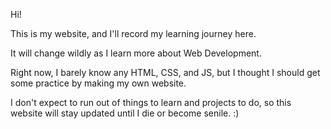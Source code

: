 Hi!

This is my website, and I'll record my learning journey here.

It will change wildly as I learn more about Web Development.

Right now, I barely know any HTML, CSS, and JS, but I thought I should get some practice by making my own website.

I don't expect to run out of things to learn and projects to do, so this website will stay updated until I die or become senile. :)